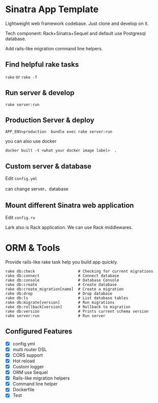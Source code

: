 # Sinatra App Template

Lightweight web framework codebase. Just clone and develop on it.

Tech component: Rack+Sinatra+Sequel and default use Postgresql database.

Add rails-like migration command line helpers.


## Find helpful rake tasks

`rake` or  `rake -T`

## Run server & develop

`rake server:run`


## Production Server & deploy

`APP_ENV=production  bundle exec rake server:run`

you can also use docker

`docker built -t <what your docker image label>  .`

## Custom server & database

Edit `config.yml`

can change server、database
## Mount different Sinatra web application

Edit `config.ru`

Lark also is Rack application. We can use Rack middlewares.

# ORM & Tools


Provide rails-like rake task help you build app quickly.

```
rake db:check                   # Checking for current migrations
rake db:connect                 # Connect database
rake db:console                 # Database Console
rake db:create                  # Create database
rake db:create_migration[name]  # Create a migration
rake db:drop                    # Drop database
rake db:ls                      # List database tables
rake db:migrate[version]        # Run migrations
rake db:rollback[version]       # Rollback to migration
rake db:version                 # Prints current schema version
rake server:run                 # Run server
```


## Configured Features

* [x] config.yml
* [x] multi router DSL
* [x] CORS support
* [x] Hot reload
* [x] Custom logger
* [x] ORM use Sequel
* [x] Rails-like migration helpers
* [x] Command line helper
* [x] Dockerfile
* [x] Test